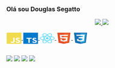 ### Olá sou Douglas Segatto
<div align="center">
  <a href="https://github.com/douglasramp">
  <img height="150em" src="https://github-readme-stats.vercel.app/api?username=douglasramp&show_icons=true&theme=dark&include_all_commits=true&count_private=true"/>
  <img height="150em" src="https://github-readme-stats.vercel.app/api/top-langs/?username=douglasramp&layout=compact&langs_count=7&theme=dark"/>
</div>

<div style="display: inline_block"><br>
  <img align="center" alt="Rafa-Js" height="30" width="40" src="https://raw.githubusercontent.com/devicons/devicon/master/icons/javascript/javascript-plain.svg">
  <img align="center" alt="Rafa-Ts" height="30" width="40" src="https://raw.githubusercontent.com/devicons/devicon/master/icons/typescript/typescript-plain.svg">
  <img align="center" alt="Rafa-React" height="30" width="40" src="https://raw.githubusercontent.com/devicons/devicon/master/icons/react/react-original.svg">
  <img align="center" alt="Rafa-HTML" height="30" width="40" src="https://raw.githubusercontent.com/devicons/devicon/master/icons/html5/html5-original.svg">
  <img align="center" alt="Rafa-CSS" height="30" width="40" src="https://raw.githubusercontent.com/devicons/devicon/master/icons/css3/css3-original.svg">
</div>

##

<div> 
  <a href="https://https://https://www.youtube.com/UCPeU1o1HhbrzAM1jm0-gPLg" target="_blank"><img src="https://img.shields.io/badge/YouTube-7B68EE?style=for-the-badge&logo=youtube&logoColor=white" target="_blank"></a>
  <a href="https://instagram.com/odouglassegatto" target="_blank"><img src="https://img.shields.io/badge/-Instagram-7B68EE?style=for-the-badge&logo=instagram&logoColor=white" target="_blank"></a>
  <a href = "mail.segattodouglas@gmail.com"><img src="https://img.shields.io/badge/-Gmail-7B68EE?style=for-the-badge&logo=gmail&logoColor=white" target="_blank"></a>
  <a href="https://linkedin.com/in/douglassegatto/" target="_blank"><img src="https://img.shields.io/badge/-LinkedIn-7B68EE?style=for-the-badge&logo=linkedin&logoColor=white" target="_blank"></a> 
 
 
</div>
